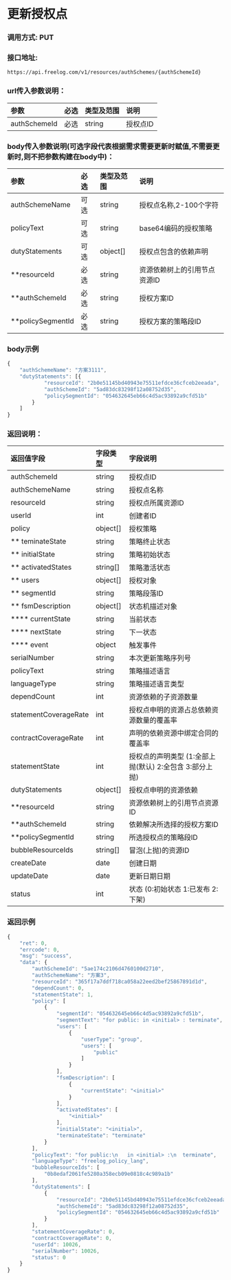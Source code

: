 # 更新授权点

### 调用方式: PUT

### 接口地址:

```
https://api.freelog.com/v1/resources/authSchemes/{authSchemeId}
```

### url传入参数说明：

| 参数 | 必选 | 类型及范围 | 说明 |
| :--- | :--- | :--- | :--- |
|authSchemeId|必选|string|授权点ID|


### body传入参数说明(可选字段代表根据需求需要更新时赋值,不需要更新时,则不把参数构建在body中)：

| 参数 | 必选 | 类型及范围 | 说明 |
| :--- | :--- | :--- | :--- |
|authSchemeName|可选|string|授权点名称,2-100个字符|
|policyText|可选|string| base64编码的授权策略 |
|dutyStatements|可选|object[]|授权点包含的依赖声明|
|**resourceId|必选|string|资源依赖树上的引用节点资源ID|
|**authSchemeId|必选|string|授权方案ID|
|**policySegmentId|必选|string|授权方案的策略段ID|

### body示例

```js
{
	"authSchemeName": "方案3111",
	"dutyStatements": [{
			"resourceId": "2b0e51145bd40943e75511efdce36cfceb2eeada",
			"authSchemeId": "5ad83dc83298f12a08752d35",
			"policySegmentId": "054632645eb66c4d5ac93892a9cfd51b"
		}
	]
}
```

### 返回说明：

| 返回值字段 | 字段类型 | 字段说明 |
| :--- | :--- | :--- |
| authSchemeId | string | 授权点ID |
| authSchemeName | string | 授权点名称 |
| resourceId| string | 授权点所属资源ID|
| userId | int | 创建者ID |
| policy | object[] | 授权策略 |
| ** teminateState | string | 策略终止状态 |
| ** initialState | string | 策略初始状态 |
| ** activatedStates | string[] | 策略激活状态 |
| ** users | object[] | 授权对象 |
| ** segmentId | string| 策略段落ID |
| ** fsmDescription | object[] | 状态机描述对象 |
| **** currentState | string| 当前状态 |
| **** nextState | string| 下一状态 |
| **** event | object| 触发事件 |
| serialNumber | string | 本次更新策略序列号 |
| policyText | string | 策略描述语言 |
| languageType | string | 策略描述语言类型 |
| dependCount| int | 资源依赖的子资源数量 |
| statementCoverageRate | int | 授权点申明的资源占总依赖资源数量的覆盖率 |
| contractCoverageRate | int | 声明的依赖资源中绑定合同的覆盖率 |
| statementState | int | 授权点的声明类型 (1:全部上抛(默认)  2:全包含  3:部分上抛) |
| dutyStatements | object[] | 授权点申明的资源依赖 |
| **resourceId | string | 资源依赖树上的引用节点资源ID|
| **authSchemeId | string | 依赖解决所选择的授权方案ID|
| **policySegmentId|string| 所选授权点的策略段ID|
| bubbleResourceIds |  string[] | 冒泡(上抛)的资源ID |
| createDate | date | 创建日期 |
| updateDate | date | 更新日期日期 |
| status | int | 状态 (0:初始状态 1:已发布 2:下架) |


### 返回示例

```js
{
    "ret": 0,
    "errcode": 0,
    "msg": "success",
    "data": {
        "authSchemeId": "5ae174c2106d4760100d2710",
        "authSchemeName": "方案3",
        "resourceId": "365f17a7ddf718ca058a22eed2bef25867891d1d",
        "dependCount": 0,
        "statementState": 1,
        "policy": [
            {
                "segmentId": "054632645eb66c4d5ac93892a9cfd51b",
                "segmentText": "for public: in <initial> : terminate",
                "users": [
                    {
                        "userType": "group",
                        "users": [
                            "public"
                        ]
                    }
                ],
                "fsmDescription": [
                    {
                        "currentState": "<initial>"
                    }
                ],
                "activatedStates": [
                    "<initial>"
                ],
                "initialState": "<initial>",
                "terminateState": "terminate"
            }
        ],
        "policyText": "for public:\n   in <initial> :\n  terminate",
        "languageType": "freelog_policy_lang",
        "bubbleResourceIds": [
            "0b8edaf2061fe5280a358ecb09e0818c4c989a1b"
        ],
        "dutyStatements": [
            {
                "resourceId": "2b0e51145bd40943e75511efdce36cfceb2eeada",
                "authSchemeId": "5ad83dc83298f12a08752d35",
                "policySegmentId": "054632645eb66c4d5ac93892a9cfd51b"
            }
        ],
        "statementCoverageRate": 0,
        "contractCoverageRate": 0,
        "userId": 10026,
        "serialNumber": 10026,
        "status": 0
    }
}
```